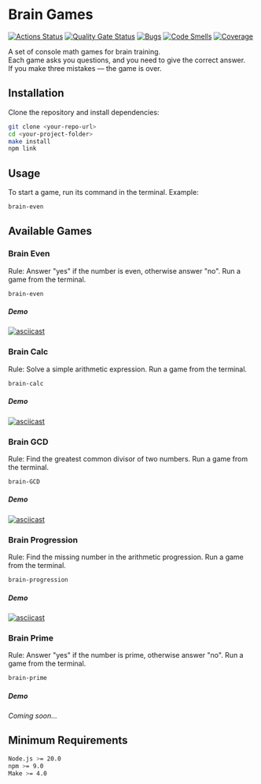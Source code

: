 # Brain Games

[![Actions Status](https://github.com/tsiun/frontend-project-44/actions/workflows/hexlet-check.yml/badge.svg)](https://github.com/tsiun/frontend-project-44/actions)
[![Quality Gate Status](https://sonarcloud.io/api/project_badges/measure?project=tsiun_frontend-project-44&metric=alert_status)](https://sonarcloud.io/summary/new_code?id=tsiun_frontend-project-44)
[![Bugs](https://sonarcloud.io/api/project_badges/measure?project=tsiun_frontend-project-44&metric=bugs)](https://sonarcloud.io/summary/new_code?id=tsiun_frontend-project-44)
[![Code Smells](https://sonarcloud.io/api/project_badges/measure?project=tsiun_frontend-project-44&metric=code_smells)](https://sonarcloud.io/summary/new_code?id=tsiun_frontend-project-44)
[![Coverage](https://sonarcloud.io/api/project_badges/measure?project=tsiun_frontend-project-44&metric=coverage)](https://sonarcloud.io/summary/new_code?id=tsiun_frontend-project-44)

A set of console math games for brain training.  
Each game asks you questions, and you need to give the correct answer.  
If you make three mistakes — the game is over.

## Installation

Clone the repository and install dependencies:

```bash
git clone <your-repo-url>
cd <your-project-folder>
make install
npm link
```

## Usage

To start a game, run its command in the terminal.
Example:

```bash
brain-even
```

## Available Games
### Brain Even
Rule: Answer "yes" if the number is even, otherwise answer "no".
Run a game from the terminal.

```bash
brain-even
```
##### Demo
[![asciicast](https://asciinema.org/a/736033.svg)](https://asciinema.org/a/736033)

### Brain Calc
Rule: Solve a simple arithmetic expression.
Run a game from the terminal.

```bash
brain-calc
```
##### Demo
[![asciicast](https://asciinema.org/a/736242.svg)](https://asciinema.org/a/736242)

### Brain GCD
Rule: Find the greatest common divisor of two numbers.
Run a game from the terminal.

```bash
brain-GCD
```
##### Demo
[![asciicast](https://asciinema.org/a/736449.svg)](https://asciinema.org/a/736449)

### Brain Progression
Rule: Find the missing number in the arithmetic progression.
Run a game from the terminal.

```bash
brain-progression
```
##### Demo
[![asciicast](https://asciinema.org/a/736812.svg)](https://asciinema.org/a/736812)

### Brain Prime
Rule: Answer "yes" if the number is prime, otherwise answer "no".
Run a game from the terminal.

```bash
brain-prime
```
##### Demo
*Coming soon...*

## Minimum Requirements

```bash
Node.js >= 20.0
npm >= 9.0
Make >= 4.0
```